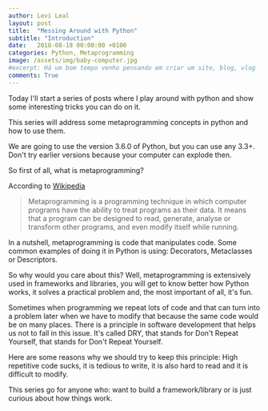 ```yaml
---
author: Levi Leal
layout: post
title:  "Messing Around with Python"
subtitle: "Introduction"
date:   2018-08-18 00:00:00 +0100
categories: Python, Metaprogramming
image: /assets/img/baby-computer.jpg
#excerpt: Há um bom tempo venho pensando em criar um site, blog, vlog
comments: True
---
```

Today I'll start a series of posts where I play around with python and show some interesting tricks you can do on it.

This series will address some metaprogramming concepts in python and how to use them.

We are going to use the version 3.6.0 of Python, but you can use any 3.3+. Don't try earlier versions because your computer can explode then.

So first of all, what is metaprogramming?

According to [Wikipedia](https://en.wikipedia.org/wiki/Metaprogramming)
>Metaprogramming is a programming technique in which computer programs have the ability to treat programs as their data. It means that a program can be designed to read, generate, analyse or transform other programs, and even modify itself while running.

In a nutshell, metaprogramming is code that manipulates code. Some common examples of doing it in Python is using: Decorators, Metaclasses or Descriptors.

So why would you care about this? Well, metaprogramming is extensively used in frameworks and libraries, you will get to know better how Python works, it solves a practical problem and, the most important of all, it's fun.

Sometimes when programming we repeat lots of code and that can turn into a problem later when we have to modify that because the same code would be on many places. There is a principle in software development that helps us not to fall in this issue. It's called DRY, that stands for Don't Repeat Yourself, that stands for Don't Repeat Yourself.

Here are some reasons why we should try to keep this principle: High repetitive code sucks, it is tedious to write, it is also hard to read and it is difficult to modify.

This series go for anyone who: want to build a framework/library or is just curious about how things work.  